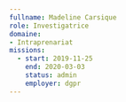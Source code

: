 ```yaml
---
fullname: Madeline Carsique
role: Investigatrice
domaine:
- Intraprenariat
missions:
  - start: 2019-11-25
    end: 2020-03-03
    status: admin
    employer: dgpr
---
```

